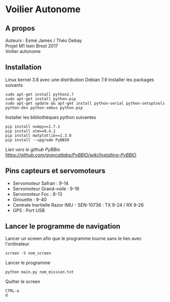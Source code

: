# Voilier Autonome

## A propos

Auteurs : Esmé James / Théo Debay  
Projet M1 Isen Brest 2017  
Voilier autonome  

## Installation

Linux kernel 3.8 avec une distribution Debian 7.9
Installer les packages suivants  

	sudo apt-get install python2.7  
	sudo apt-get install python-pip  
	sudo apt-get update && apt-get install python-serial python-setuptools python-dev python-smbus python-pip    
Installer les bibliothèques python suivantes  

	pip install numpy==1.7.1  
	pip install utm==0.4.1  
	pip install matplotlib==1.3.0  
	pip install --upgrade PyBBIO   
*Lien vers le github PyBBio https://github.com/graycatlabs/PyBBIO/wiki/Installing-PyBBIO*

## Pins capteurs et servomoteurs

* Servomoteur Safran : 9-14
* Servomoteur Grand-voile : 9-16
* Servomoteur Foc : 8-13
* Girouette : 9-40
* Centrale Inertielle Razor IMU - SEN-10736 : TX 9-24 / RX 9-26
* GPS : Port USB

## Lancer le programme de navigation

Lancer un screen afin que le programme tourne sans le lien avec l'ordinateur

	screen -S nom_screen  

Lancer le programme

	python main.py nom_mission.txt

Quitter le screen

	CTRL-a 
	d
	
